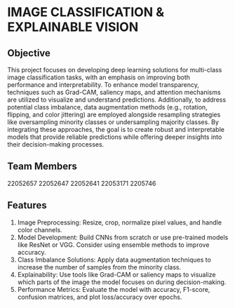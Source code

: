 # IMAGE CLASSIFICATION & EXPLAINABLE VISION 

##  Objective
This project focuses on developing deep learning solutions for multi-class image classification tasks, with an emphasis on improving both performance and interpretability. To enhance model transparency, techniques such as Grad-CAM, saliency maps, and attention mechanisms are utilized to visualize and understand predictions. Additionally, to address potential class imbalance, data augmentation methods (e.g., rotation, flipping, and color jittering) are employed alongside resampling strategies like oversampling minority classes or undersampling majority classes. By integrating these approaches, the goal is to create robust and interpretable models that provide reliable predictions while offering deeper insights into their decision-making processes.

## Team Members
22052657
22052647
22052641 
22053171
2205746

## Features
1. Image Preprocessing: Resize, crop, normalize pixel values, and handle color channels.
2. Model Development: Build CNNs from scratch or use pre-trained models like ResNet or VGG. Consider using ensemble methods to improve accuracy.
3. Class Imbalance Solutions: Apply data augmentation techniques to increase the number of samples from the minority class.
4. Explainability: Use tools like Grad-CAM or saliency maps to visualize which parts of the image the model focuses on during decision-making.
5. Performance Metrics: Evaluate the model with accuracy, F1-score, confusion matrices, and plot loss/accuracy over epochs.
